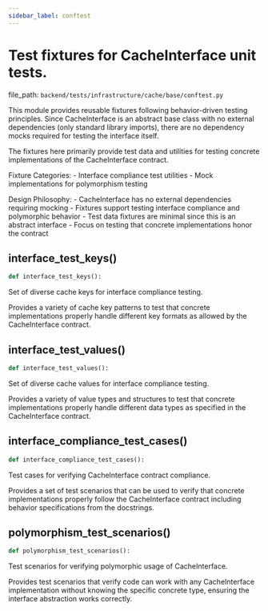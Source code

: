 ```yaml
---
sidebar_label: conftest
---
```


# Test fixtures for CacheInterface unit tests.

  file_path: `backend/tests/infrastructure/cache/base/conftest.py`

This module provides reusable fixtures following behavior-driven testing
principles. Since CacheInterface is an abstract base class with no external
dependencies (only standard library imports), there are no dependency mocks
required for testing the interface itself.

The fixtures here primarily provide test data and utilities for testing
concrete implementations of the CacheInterface contract.

Fixture Categories:
    - Interface compliance test utilities
    - Mock implementations for polymorphism testing

Design Philosophy:
    - CacheInterface has no external dependencies requiring mocking
    - Fixtures support testing interface compliance and polymorphic behavior
    - Test data fixtures are minimal since this is an abstract interface
    - Focus on testing that concrete implementations honor the contract

## interface_test_keys()

```python
def interface_test_keys():
```

Set of diverse cache keys for interface compliance testing.

Provides a variety of cache key patterns to test that concrete
implementations properly handle different key formats as allowed
by the CacheInterface contract.

## interface_test_values()

```python
def interface_test_values():
```

Set of diverse cache values for interface compliance testing.

Provides a variety of value types and structures to test that
concrete implementations properly handle different data types
as specified in the CacheInterface contract.

## interface_compliance_test_cases()

```python
def interface_compliance_test_cases():
```

Test cases for verifying CacheInterface contract compliance.

Provides a set of test scenarios that can be used to verify that
concrete implementations properly follow the CacheInterface contract
including behavior specifications from the docstrings.

## polymorphism_test_scenarios()

```python
def polymorphism_test_scenarios():
```

Test scenarios for verifying polymorphic usage of CacheInterface.

Provides test scenarios that verify code can work with any
CacheInterface implementation without knowing the specific
concrete type, ensuring the interface abstraction works correctly.
